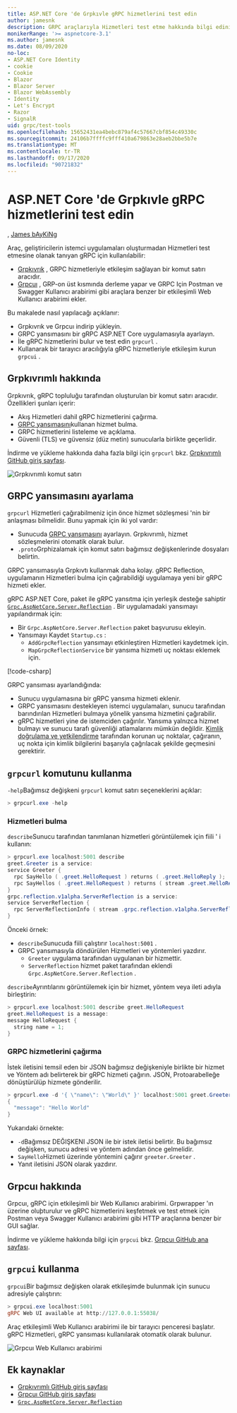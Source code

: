 ```yaml
---
title: ASP.NET Core 'de Grpkıvle gRPC hizmetlerini test edin
author: jamesnk
description: GRPC araçlarıyla Hizmetleri test etme hakkında bilgi edinin. gRPC hizmetleriyle etkileşim kurmak için bir komut satırı aracını GRP. Grpcuı etkileşimli bir Web Kullanıcı arabirimi.
monikerRange: '>= aspnetcore-3.1'
ms.author: jamesnk
ms.date: 08/09/2020
no-loc:
- ASP.NET Core Identity
- cookie
- Cookie
- Blazor
- Blazor Server
- Blazor WebAssembly
- Identity
- Let's Encrypt
- Razor
- SignalR
uid: grpc/test-tools
ms.openlocfilehash: 15652431ea4bebc879af4c57667cbf854c49330c
ms.sourcegitcommit: 24106b7ffffc9fff410a679863e28aeb2bbe5b7e
ms.translationtype: MT
ms.contentlocale: tr-TR
ms.lasthandoff: 09/17/2020
ms.locfileid: "90721832"
---
```

# <a name="test-grpc-services-with-grpcurl-in-aspnet-core"></a>ASP.NET Core 'de Grpkıvle gRPC hizmetlerini test edin

, [James bAyKiNg](https://twitter.com/jamesnk)

Araç, geliştiricilerin istemci uygulamaları oluşturmadan Hizmetleri test etmesine olanak tanıyan gRPC için kullanılabilir:

* [Grpkıvrık](https://github.com/fullstorydev/grpcurl) , GRPC hizmetleriyle etkileşim sağlayan bir komut satırı aracıdır.
* [Grpcuı](https://github.com/fullstorydev/grpcui) , GRP-on üst kısmında derleme yapar ve GRPC Için Postman ve Swagger Kullanıcı arabirimi gibi araçlara benzer bir etkileşimli Web Kullanıcı arabirimi ekler.

Bu makalede nasıl yapılacağı açıklanır:

* Grpkıvrık ve Grpcuı indirip yükleyin.
* GRPC yansımasını bir gRPC ASP.NET Core uygulamasıyla ayarlayın.
* İle gRPC hizmetlerini bulur ve test edin `grpcurl` .
* Kullanarak bir tarayıcı aracılığıyla gRPC hizmetleriyle etkileşim kurun `grpcui` .

## <a name="about-grpcurl"></a>Grpkıvrımlı hakkında

Grpkıvrık, gRPC topluluğu tarafından oluşturulan bir komut satırı aracıdır. Özellikleri şunları içerir:

* Akış Hizmetleri dahil gRPC hizmetlerini çağırma.
* [GRPC yansımasını](https://github.com/grpc/grpc/blob/master/doc/server-reflection.md)kullanan hizmet bulma.
* GRPC hizmetlerini listeleme ve açıklama.
* Güvenli (TLS) ve güvensiz (düz metin) sunucularla birlikte geçerlidir.

İndirme ve yükleme hakkında daha fazla bilgi için `grpcurl` bkz. [Grpkıvrımlı GitHub giriş sayfası](https://github.com/fullstorydev/grpcurl#installation).

![Grpkıvrımlı komut satırı](~/grpc/test-tools/static/grpcurl.png)

## <a name="set-up-grpc-reflection"></a>GRPC yansımasını ayarlama

`grpcurl` Hizmetleri çağırabilmeniz için önce hizmet sözleşmesi 'nin bir anlaşması bilmelidir. Bunu yapmak için iki yol vardır:

* Sunucuda [GRPC yansımasını](https://github.com/grpc/grpc/blob/master/doc/server-reflection.md) ayarlayın. Grpkıvrımlı, hizmet sözleşmelerini otomatik olarak bulur.
* `.proto`Grphizalamak için komut satırı bağımsız değişkenlerinde dosyaları belirtin.

GRPC yansımasıyla Grpkıvtı kullanmak daha kolay. gRPC Reflection, uygulamanın Hizmetleri bulma için çağırabildiği uygulamaya yeni bir gRPC hizmeti ekler.

gRPC ASP.NET Core, paket ile gRPC yansıtma için yerleşik desteğe sahiptir [`Grpc.AspNetCore.Server.Reflection`](https://www.nuget.org/packages/Grpc.AspNetCore.Server.Reflection) . Bir uygulamadaki yansımayı yapılandırmak için:

* Bir `Grpc.AspNetCore.Server.Reflection` paket başvurusu ekleyin.
* Yansımayı Kaydet `Startup.cs` :
  * `AddGrpcReflection` yansımayı etkinleştiren Hizmetleri kaydetmek için.
  * `MapGrpcReflectionService` bir yansıma hizmeti uç noktası eklemek için.

[!code-csharp[](~/grpc/test-tools/Startup.cs?name=snippet_1&highlight=4,15-18)]

GRPC yansıması ayarlandığında:

* Sunucu uygulamasına bir gRPC yansıma hizmeti eklenir.
* GRPC yansımasını destekleyen istemci uygulamaları, sunucu tarafından barındırılan Hizmetleri bulmaya yönelik yansıma hizmetini çağırabilir.
* gRPC hizmetleri yine de istemciden çağırılır. Yansıma yalnızca hizmet bulmayı ve sunucu tarafı güvenliği atlamalarını mümkün değildir. [Kimlik doğrulama ve yetkilendirme](xref:grpc/authn-and-authz) tarafından korunan uç noktalar, çağıranın, uç nokta için kimlik bilgilerini başarıyla çağrılacak şekilde geçmesini gerektirir.

## <a name="use-grpcurl"></a>`grpcurl` komutunu kullanma

`-help`Bağımsız değişkeni `grpcurl` komut satırı seçeneklerini açıklar:

```powershell
> grpcurl.exe -help
```

### <a name="discover-services"></a>Hizmetleri bulma

`describe`Sunucu tarafından tanımlanan hizmetleri görüntülemek için fiili ' i kullanın:

```powershell
> grpcurl.exe localhost:5001 describe
greet.Greeter is a service:
service Greeter {
  rpc SayHello ( .greet.HelloRequest ) returns ( .greet.HelloReply );
  rpc SayHellos ( .greet.HelloRequest ) returns ( stream .greet.HelloReply );
}
grpc.reflection.v1alpha.ServerReflection is a service:
service ServerReflection {
  rpc ServerReflectionInfo ( stream .grpc.reflection.v1alpha.ServerReflectionRequest ) returns ( stream .grpc.reflection.v1alpha.ServerReflectionResponse );
}
```

Önceki örnek:

* `describe`Sunucuda fiili çalıştırır `localhost:5001` .
* GRPC yansımasıyla döndürülen Hizmetleri ve yöntemleri yazdırır.
  * `Greeter` uygulama tarafından uygulanan bir hizmettir.
  * `ServerReflection` hizmet paket tarafından eklendi `Grpc.AspNetCore.Server.Reflection` .

`describe`Ayrıntılarını görüntülemek için bir hizmet, yöntem veya ileti adıyla birleştirin:

```powershell
> grpcurl.exe localhost:5001 describe greet.HelloRequest
greet.HelloRequest is a message:
message HelloRequest {
  string name = 1;
}
```

### <a name="call-grpc-services"></a>GRPC hizmetlerini çağırma

İstek iletisini temsil eden bir JSON bağımsız değişkeniyle birlikte bir hizmet ve Yöntem adı belirterek bir gRPC hizmeti çağırın. JSON, Protoarabelleğe dönüştürülüp hizmete gönderilir.

```powershell
> grpcurl.exe -d '{ \"name\": \"World\" }' localhost:5001 greet.Greeter/SayHello
{
  "message": "Hello World"
}
```

Yukarıdaki örnekte:

* `-d`Bağımsız DEĞIŞKENI JSON ile bir istek iletisi belirtir. Bu bağımsız değişken, sunucu adresi ve yöntem adından önce gelmelidir.
* `SayHello`Hizmeti üzerinde yöntemini çağırır `greeter.Greeter` .
* Yanıt iletisini JSON olarak yazdırır.

## <a name="about-grpcui"></a>Grpcuı hakkında

Grpcuı, gRPC için etkileşimli bir Web Kullanıcı arabirimi. Grpwrapper 'ın üzerine oluþturulur ve gRPC hizmetlerini keşfetmek ve test etmek için Postman veya Swagger Kullanıcı arabirimi gibi HTTP araçlarına benzer bir GUI sağlar.

İndirme ve yükleme hakkında bilgi için `grpcui` bkz. [Grpcuı GitHub ana sayfası](https://github.com/fullstorydev/grpcui#installation).

## <a name="using-grpcui"></a>`grpcui` kullanma

`grpcui`Bir bağımsız değişken olarak etkileşimde bulunmak için sunucu adresiyle çalıştırın:

```powershell
> grpcui.exe localhost:5001
gRPC Web UI available at http://127.0.0.1:55038/
```

Araç etkileşimli Web Kullanıcı arabirimi ile bir tarayıcı penceresi başlatır. gRPC Hizmetleri, gRPC yansıması kullanılarak otomatik olarak bulunur.

![Grpcuı Web Kullanıcı arabirimi](~/grpc/test-tools/static/grpcui.png)

## <a name="additional-resources"></a>Ek kaynaklar

* [Grpkıvrımlı GitHub giriş sayfası](https://github.com/fullstorydev/grpcurl)
* [Grpcuı GitHub giriş sayfası](https://github.com/fullstorydev/grpcui)
* [`Grpc.AspNetCore.Server.Reflection`](https://www.nuget.org/packages/Grpc.AspNetCore.Server.Reflection)
